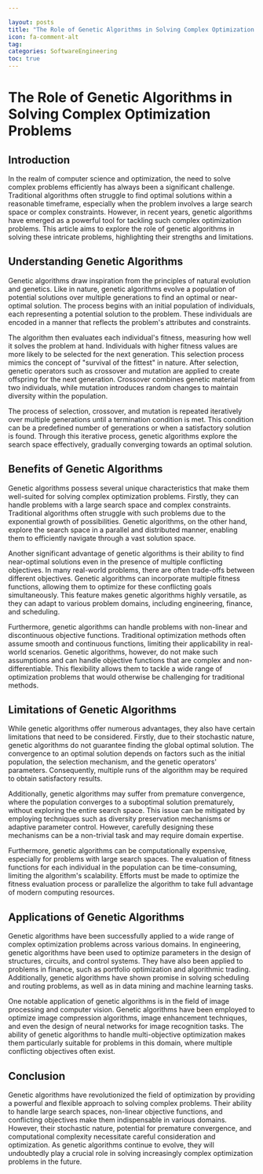 ```yaml
---

layout: posts
title: "The Role of Genetic Algorithms in Solving Complex Optimization Problems"
icon: fa-comment-alt
tag:      
categories: SoftwareEngineering
toc: true
---
```




# The Role of Genetic Algorithms in Solving Complex Optimization Problems

## Introduction

In the realm of computer science and optimization, the need to solve complex problems efficiently has always been a significant challenge. Traditional algorithms often struggle to find optimal solutions within a reasonable timeframe, especially when the problem involves a large search space or complex constraints. However, in recent years, genetic algorithms have emerged as a powerful tool for tackling such complex optimization problems. This article aims to explore the role of genetic algorithms in solving these intricate problems, highlighting their strengths and limitations.

## Understanding Genetic Algorithms

Genetic algorithms draw inspiration from the principles of natural evolution and genetics. Like in nature, genetic algorithms evolve a population of potential solutions over multiple generations to find an optimal or near-optimal solution. The process begins with an initial population of individuals, each representing a potential solution to the problem. These individuals are encoded in a manner that reflects the problem's attributes and constraints.

The algorithm then evaluates each individual's fitness, measuring how well it solves the problem at hand. Individuals with higher fitness values are more likely to be selected for the next generation. This selection process mimics the concept of "survival of the fittest" in nature. After selection, genetic operators such as crossover and mutation are applied to create offspring for the next generation. Crossover combines genetic material from two individuals, while mutation introduces random changes to maintain diversity within the population.

The process of selection, crossover, and mutation is repeated iteratively over multiple generations until a termination condition is met. This condition can be a predefined number of generations or when a satisfactory solution is found. Through this iterative process, genetic algorithms explore the search space effectively, gradually converging towards an optimal solution.

## Benefits of Genetic Algorithms

Genetic algorithms possess several unique characteristics that make them well-suited for solving complex optimization problems. Firstly, they can handle problems with a large search space and complex constraints. Traditional algorithms often struggle with such problems due to the exponential growth of possibilities. Genetic algorithms, on the other hand, explore the search space in a parallel and distributed manner, enabling them to efficiently navigate through a vast solution space.

Another significant advantage of genetic algorithms is their ability to find near-optimal solutions even in the presence of multiple conflicting objectives. In many real-world problems, there are often trade-offs between different objectives. Genetic algorithms can incorporate multiple fitness functions, allowing them to optimize for these conflicting goals simultaneously. This feature makes genetic algorithms highly versatile, as they can adapt to various problem domains, including engineering, finance, and scheduling.

Furthermore, genetic algorithms can handle problems with non-linear and discontinuous objective functions. Traditional optimization methods often assume smooth and continuous functions, limiting their applicability in real-world scenarios. Genetic algorithms, however, do not make such assumptions and can handle objective functions that are complex and non-differentiable. This flexibility allows them to tackle a wide range of optimization problems that would otherwise be challenging for traditional methods.

## Limitations of Genetic Algorithms

While genetic algorithms offer numerous advantages, they also have certain limitations that need to be considered. Firstly, due to their stochastic nature, genetic algorithms do not guarantee finding the global optimal solution. The convergence to an optimal solution depends on factors such as the initial population, the selection mechanism, and the genetic operators' parameters. Consequently, multiple runs of the algorithm may be required to obtain satisfactory results.

Additionally, genetic algorithms may suffer from premature convergence, where the population converges to a suboptimal solution prematurely, without exploring the entire search space. This issue can be mitigated by employing techniques such as diversity preservation mechanisms or adaptive parameter control. However, carefully designing these mechanisms can be a non-trivial task and may require domain expertise.

Furthermore, genetic algorithms can be computationally expensive, especially for problems with large search spaces. The evaluation of fitness functions for each individual in the population can be time-consuming, limiting the algorithm's scalability. Efforts must be made to optimize the fitness evaluation process or parallelize the algorithm to take full advantage of modern computing resources.

## Applications of Genetic Algorithms

Genetic algorithms have been successfully applied to a wide range of complex optimization problems across various domains. In engineering, genetic algorithms have been used to optimize parameters in the design of structures, circuits, and control systems. They have also been applied to problems in finance, such as portfolio optimization and algorithmic trading. Additionally, genetic algorithms have shown promise in solving scheduling and routing problems, as well as in data mining and machine learning tasks.

One notable application of genetic algorithms is in the field of image processing and computer vision. Genetic algorithms have been employed to optimize image compression algorithms, image enhancement techniques, and even the design of neural networks for image recognition tasks. The ability of genetic algorithms to handle multi-objective optimization makes them particularly suitable for problems in this domain, where multiple conflicting objectives often exist.

## Conclusion

Genetic algorithms have revolutionized the field of optimization by providing a powerful and flexible approach to solving complex problems. Their ability to handle large search spaces, non-linear objective functions, and conflicting objectives make them indispensable in various domains. However, their stochastic nature, potential for premature convergence, and computational complexity necessitate careful consideration and optimization. As genetic algorithms continue to evolve, they will undoubtedly play a crucial role in solving increasingly complex optimization problems in the future.